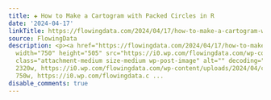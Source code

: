 ```yaml
---
title: ✚ How to Make a Cartogram with Packed Circles in R
date: '2024-04-17'
linkTitle: https://flowingdata.com/2024/04/17/how-to-make-a-cartogram-with-packed-circles-in-r/
source: FlowingData
description: <p><a href="https://flowingdata.com/2024/04/17/how-to-make-a-cartogram-with-packed-circles-in-r/"><img
  width="750" height="505" src="https://i0.wp.com/flowingdata.com/wp-content/uploads/2024/04/cartogram-force-directed.png?fit=750%2C505&amp;ssl=1"
  class="attachment-medium size-medium wp-post-image" alt="" decoding="async" srcset="https://i0.wp.com/flowingdata.com/wp-content/uploads/2024/04/cartogram-force-directed.png?w=2320&amp;ssl=1
  2320w, https://i0.wp.com/flowingdata.com/wp-content/uploads/2024/04/cartogram-force-directed.png?resize=750%2C505&amp;ssl=1
  750w, https://i0.wp.com/flowingdata.c ...
disable_comments: true
---
```

<p><a href="https://flowingdata.com/2024/04/17/how-to-make-a-cartogram-with-packed-circles-in-r/"><img width="750" height="505" src="https://i0.wp.com/flowingdata.com/wp-content/uploads/2024/04/cartogram-force-directed.png?fit=750%2C505&amp;ssl=1" class="attachment-medium size-medium wp-post-image" alt="" decoding="async" srcset="https://i0.wp.com/flowingdata.com/wp-content/uploads/2024/04/cartogram-force-directed.png?w=2320&amp;ssl=1 2320w, https://i0.wp.com/flowingdata.com/wp-content/uploads/2024/04/cartogram-force-directed.png?resize=750%2C505&amp;ssl=1 750w, https://i0.wp.com/flowingdata.c ...